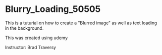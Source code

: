# Blurry_Loading_50505

This is a tuturial on how to create a "Blurred image" as well as text loading in the background. 


This was created using udemy 

Instructor: Brad Traversy